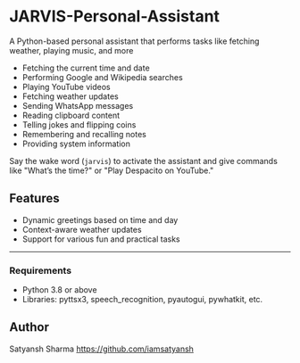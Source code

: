 # JARVIS-Personal-Assistant
A Python-based personal assistant that performs tasks like fetching weather, playing music, and more

- Fetching the current time and date
- Performing Google and Wikipedia searches
- Playing YouTube videos
- Fetching weather updates
- Sending WhatsApp messages
- Reading clipboard content
- Telling jokes and flipping coins
- Remembering and recalling notes
- Providing system information

Say the wake word (`jarvis`) to activate the assistant and give commands like "What’s the time?" or "Play Despacito on YouTube."

## Features
- Dynamic greetings based on time and day
- Context-aware weather updates
- Support for various fun and practical tasks

---

### Requirements
- Python 3.8 or above
- Libraries: pyttsx3, speech_recognition, pyautogui, pywhatkit, etc.

## Author
Satyansh Sharma
https://github.com/iamsatyansh

